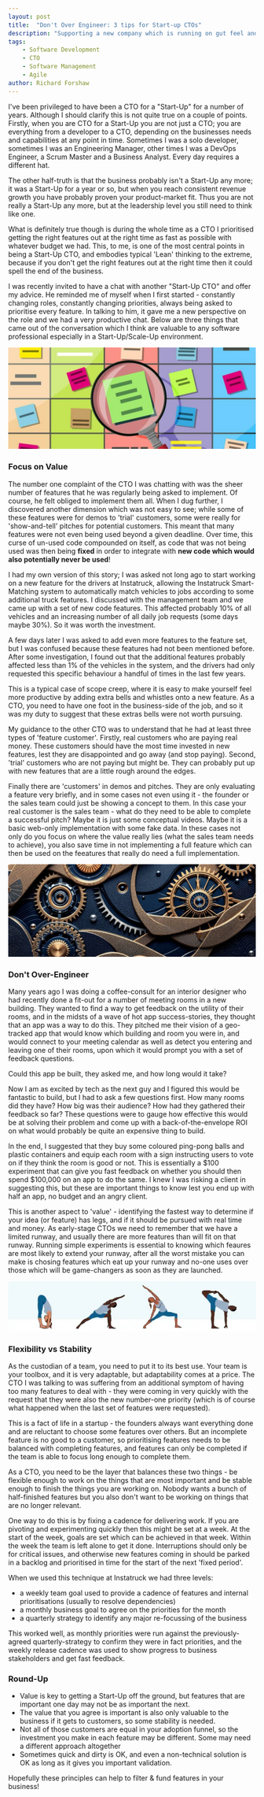 ```yaml
---
layout: post
title:  "Don't Over Engineer: 3 tips for Start-up CTOs"
description: "Supporting a new company which is running on gut feel and passion is difficult. There is an amazing product lurking in there somewhere, but how do you find it? Here are 3 principles to guide you."
tags:
    - Software Development
    - CTO
    - Software Management
    - Agile
author: Richard Forshaw
---
```


I've been privileged to have been a CTO for a "Start-Up" for a number of years. Although I should clarify this is not quite true on a couple of points. Firstly, when you are CTO for a Start-Up you are not just a CTO; you are everything from a developer to a CTO, depending on the businesses needs and capabilities at any point in time. Sometimes I was a solo developer, sometimes I was an Engineering Manager, other times I was a DevOps Engineer, a Scrum Master and a Business Analyst. Every day requires a different hat.

The other half-truth is that the business probably isn't a Start-Up any more; it was a Start-Up for a year or so, but when you reach consistent revenue growth you have probably proven your product-market fit. Thus you are not really a Start-Up any more, but at the leadership level you still need to think like one.

What is definitely true though is during the whole time as a CTO I prioritised getting the right features out at the right time as fast as possible with whatever budget we had. This, to me, is one of the most central points in being a Start-Up CTO, and embodies typical 'Lean' thinking to the extreme, because if you don't get the right features out at the right time then it could spell the end of the business.

I was recently invited to have a chat with another "Start-Up CTO" and offer my advice. He reminded me of myself when I first started - constantly changing roles, constantly changing priorities, always being asked to prioritise every feature. In talking to him, it gave me a new perspective on the role and we had a very productive chat. Below are three things that came out of the conversation which I think are valuable to any software professional especially in a Start-Up/Scale-Up environment.

![Focus](./images/scrum-board-and-magnifying-glass.jpg)

### Focus on Value

The number one complaint of the CTO I was chatting with was the sheer number of features that he was regularly being asked to implement. Of course, he felt obliged to implement them all. When I dug further, I discovered another dimension which was not easy to see; while some of these features were for demos to 'trial' customers, some were really for 'show-and-tell' pitches for potential customers. This meant that many features were not even being used beyond a given deadline. Over time, this curse of un-used code compounded on itself, as code that was not being used was then being **fixed** in order to integrate with **new code which would also potentially never be used**!

I had my own version of this story; I was asked not long ago to start working on a new feature for the drivers at Instatruck, allowing the Instatruck Smart-Matching system to automatically match vehicles to jobs according to some additional truck features. I discussed with the management team and we came up with a set of new code features. This affected probably 10% of all vehicles and an increasing number of all daily job requests (some days maybe 30%). So it was worth the investment.

A few days later I was asked to add even more features to the feature set, but I was confused because these features had not been mentioned before. After some investigation, I found out that the additional features probably affected less than 1% of the vehicles in the system, and the drivers had only requested this specific behaviour a handful of times in the last few years.

This is a typical case of scope creep, where it is easy to make yourself feel more productive by adding extra bells and whistles onto a new feature. As a CTO, you need to have one foot in the business-side of the job, and so it was my duty to suggest that these extras bells were not worth pursuing.

My guidance to the other CTO was to understand that he had at least three types of 'feature customer'. Firstly, real customers who are paying real money. These customers should have the most time invested in new features, lest they are disappointed and go away (and stop paying). Second, 'trial' customers who are not paying but might be. They can probably put up with new features that are a little rough around the edges.

Finally there are 'customers' in demos and pitches. They are only evaluating a feature very briefly, and in some cases not even using it - the founder or the sales team could just be showing a concept to them. In this case your real customer is the sales team - what do they need to be able to complete a successful pitch? Maybe it is just some conceptual videos. Maybe it is a basic web-only implementation with some fake data. In these cases not only do you focus on where the value really lies (what the sales team needs to achieve), you also save time in not implementing a full feature which can then be used on the feeatures that really do need a full implementation.

![Complex gears](./images/luxury-clockwork-design.jpg)

### Don't Over-Engineer

Many years ago I was doing a coffee-consult for an interior designer who had recently done a fit-out for a number of meeting rooms in a new building. They wanted to find a way to get feedback on the utility of their rooms, and in the midsts of a wave of hot app success-stories, they thought that an app was a way to do this. They pitched me their vision of a geo-tracked app that would know which building and room you were in, and would connect to your meeting calendar as well as detect you entering and leaving one of their rooms, upon which it would prompt you with a set of feedback questions.

Could this app be built, they asked me, and how long would it take?

Now I am as excited by tech as the next guy and I figured this would be fantastic to build, but I had to ask a few questions first. How many rooms did they have? How big was their audience? How had they gathered their feedback so far? These questions were to gauge how effective this would be at solving their problem and come up with a back-of-the-envelope ROI on what would probably be quite an expensive thing to build.

In the end, I suggested that they buy some coloured ping-pong balls and plastic containers and equip each room with a sign instructing users to vote on if they think the room is good or not. This is essentially a \$100 experiment that can give you fast feedback on whether you should then spend \$100,000 on an app to do the same. I knew I was risking a client in suggesting this, but these are important things to know lest you end up with half an app, no budget and an angry client.

This is another aspect to 'value' - identifying the fastest way to determine if your idea (or feature) has legs, and if it should be pursued with real time and money. As early-stage CTOs we need to remember that we have a limited runway, and usually there are more features than will fit on that runway. Running simple experiments is essential to knowing which feaures are most likely to extend your runway, after all the worst mistake you can make is chosing features which eat up your runway and no-one uses over those which will be game-changers as soon as they are launched.

![Flexible Yoga](./images/yoga_sequence.png)

### Flexibility vs Stability

As the custodian of a team, you need to put it to its best use. Your team is your toolbox, and it is very adaptable, but adaptability comes at a price. The CTO I was talking to was suffering from an additional symptom of having too many features to deal with - they were coming in very quickly with the request that they were also the new number-one priority (which is of course what happened when the last set of features were requested).

This is a fact of life in a startup - the founders always want everything done and are reluctant to choose some features over others. But an incomplete feature is no good to a customer, so prioritising features needs to be balanced with completing features, and features can only be completed if the team is able to focus long enough to complete them.

As a CTO, you need to be the layer that balances these two things - be flexible enough to work on the things that are most important and be stable enough to finish the things you are working on. Nobody wants a bunch of half-finished features but you also don't want to be working on things that are no longer relevant.

One way to do this is by fixing a cadence for delivering work. If you are pivoting and experimenting quickly then this might be set at a week. At the start of the week, goals are set which can be achieved in that week. Within the week the team is left alone to get it done. Interruptions should only be for critical issues, and otherwise new features coming in should be parked in a backlog and prioritised in time for the start of the next 'fixed period'.

When we used this technique at Instatruck we had three levels:

 - a weekly team goal used to provide a cadence of features and internal prioritisations (usually to resolve dependencies)
 - a monthly business goal to agree on the priorities for the month
 - a quarterly strategy to identify any major re-focussing of the business
 
 This worked well, as monthly priorities were run against the previously-agreed quarterly-strategy to confirm they were in fact priorities, and the weekly release cadence was used to show progress to business stakeholders and get fast feedback.

### Round-Up

 - Value is key to getting a Start-Up off the ground, but features that are important one day may not be as important the next.
 - The value that you agree is important is also only valuable to the business if it gets to customers, so some stability is needed.
 - Not all of those customers are equal in your adoption funnel, so the investment you make in each feature may be different. Some may need a different approach altogether
 - Sometimes quick and dirty is OK, and even a non-technical solution is OK as long as it gives you important validation.

Hopefully these principles can help to filter & fund features in your business!

